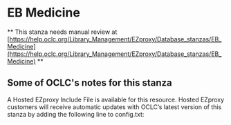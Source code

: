 # EB Medicine
** This stanza needs manual review at [https://help.oclc.org/Library_Management/EZproxy/Database_stanzas/EB_Medicine](https://help.oclc.org/Library_Management/EZproxy/Database_stanzas/EB_Medicine) **

## Some of OCLC's notes for this stanza

A Hosted EZproxy Include File is available for this resource. Hosted EZproxy customers will receive automatic updates with OCLC&rsquo;s latest version of this stanza by adding the following line to config.txt:

&nbsp;

&nbsp;
